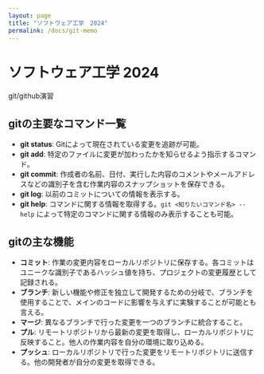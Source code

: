 ```yaml
---
layout: page
title: "ソフトウェア工学　2024"
permalink: /docs/git-memo
---
```


# ソフトウェア工学 2024

git/github演習

## gitの主要なコマンド一覧

- **git status**: Gitによって現在されている変更を追跡が可能。
- **git add**: 特定のファイルに変更が加わったかを知らせるよう指示するコマンド。
- **git commit**: 作成者の名前、日付、実行した内容のコメントやメールアドレスなどの識別子を含む作業内容のスナップショットを保存できる。
- **git log**: 以前のコミットについての情報を表示する。
- **git help**: コマンドに関する情報を取得する。`git <知りたいコマンド名> --help` によって特定のコマンドに関する情報のみ表示することも可能。

## gitの主な機能

- **コミット**: 作業の変更内容をローカルリポジトリに保存する。各コミットはユニークな識別子であるハッシュ値を持ち、プロジェクトの変更履歴として記録される。
- **ブランチ**: 新しい機能や修正を独立して開発するための分岐で、ブランチを使用することで、メインのコードに影響を与えずに実験することが可能とも言える。
- **マージ**: 異なるブランチで行った変更を一つのブランチに統合すること。
- **プル**: リモートリポジトリから最新の変更を取得し、ローカルリポジトリに反映すること。他人の作業内容を自分の環境に取り込める。
- **プッシュ**: ローカルリポジトリで行った変更をリモートリポジトリに送信する。他の開発者が自分の変更を取得できる。
